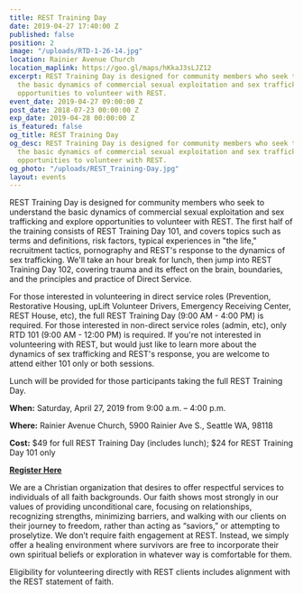 ```yaml
---
title: REST Training Day
date: 2019-04-27 17:40:00 Z
published: false
position: 2
image: "/uploads/RTD-1-26-14.jpg"
location: Rainier Avenue Church
location_maplink: https://goo.gl/maps/hKkaJ3sLJZ12
excerpt: REST Training Day is designed for community members who seek to understand
  the basic dynamics of commercial sexual exploitation and sex trafficking and explore
  opportunities to volunteer with REST.
event_date: 2019-04-27 09:00:00 Z
post_date: 2018-07-23 00:00:00 Z
exp_date: 2019-04-28 00:00:00 Z
is_featured: false
og_title: REST Training Day
og_desc: REST Training Day is designed for community members who seek to understand
  the basic dynamics of commercial sexual exploitation and sex trafficking and explore
  opportunities to volunteer with REST.
og_photo: "/uploads/REST_Training-Day.jpg"
layout: events
---
```


REST Training Day is designed for community members who seek to understand the basic dynamics of commercial sexual exploitation and sex trafficking and explore opportunities to volunteer with REST. The first half of the training consists of REST Training Day 101, and covers topics such as terms and definitions, risk factors, typical experiences in "the life," recruitment tactics, pornography and REST's response to the dynamics of sex trafficking. We'll take an hour break for lunch, then jump into REST Training Day 102, covering trauma and its effect on the brain, boundaries, and the principles and practice of Direct Service.

For those interested in volunteering in direct service roles (Prevention, Restorative Housing, upLift Volunteer Drivers, Emergency Receiving Center, REST House, etc), the full REST Training Day (9:00 AM - 4:00 PM) is required. For those interested in non-direct service roles (admin, etc), only RTD 101 (9:00 AM - 12:00 PM) is required. If you're not interested in volunteering with REST, but would just like to learn more about the dynamics of sex trafficking and REST's response, you are welcome to attend either 101 only or both sessions.

Lunch will be provided for those participants taking the full REST Training Day. 

**When:** Saturday, April 27, 2019 from 9:00 a.m. – 4:00 p.m. 

**Where:** Rainier Avenue Church, 5900 Rainier Ave S., Seattle WA, 98118

**Cost:** $49 for full REST Training Day (includes lunch); $24 for REST Training Day 101 only

[**Register Here**](https://form.jotform.com/60208694001952)

We are a Christian organization that desires to offer respectful services to individuals of all faith backgrounds. Our faith shows most strongly in our values of providing unconditional care, focusing on relationships, recognizing strengths, minimizing barriers, and walking with our clients on their journey to freedom, rather than acting as “saviors,” or attempting to proselytize. We don’t require faith engagement at REST. Instead, we simply offer a healing environment where survivors are free to incorporate their own spiritual beliefs or exploration in whatever way is comfortable for them.

Eligibility for volunteering directly with REST clients includes alignment with the REST statement of faith. 